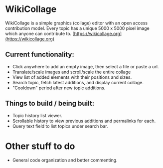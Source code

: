# WikiCollage

WikiCollage is a simple graphics (collage) editor with an open access contribution model.
Every topic has a unique 5000 x 5000 pixel image which anyone can contribute to.
[https://wikicollage.org](https://wikicollage.org)

## Current functionality:

- Click anywhere to add an empty image, then select a file or paste a url.
- Translate/scale images and scroll/scale the entire collage
- View list of added elements with their positions and sizes.
- Search topic, fetch latest additions, and display current collage.
- "Cooldown" period after new topic additions.

## Things to build / being built:

- Topic history list viewer.
- Scrollable history to view previous additions and permalinks for each.
- Query text field to list topics under search bar.

# Other stuff to do

- General code organization and better commenting.
